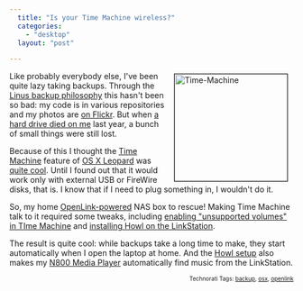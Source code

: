 ```yaml
---
  title: "Is your Time Machine wireless?"
  categories: 
    - "desktop"
  layout: "post"

---
```

<img src="https://d2vqpl3tx84ay5.cloudfront.net/time-machine.jpg" height="190" width="200" border="1" align="right" hspace="10" vspace="4" alt="Time-Machine" />
Like probably everybody else, I've been quite lazy taking backups. Through the <a href="http://www.ajatus.info/documentation/ajatus_manifesto/#632d8b863e781e93a8430a09f779985e">Linus backup philosophy</a> this hasn't been so bad: my code is in various repositories and my photos are <a href="http://www.flickr.com/photos/bergie/">on Flickr</a>. But when <a href="http://bergie.iki.fi/blog/slight-pause-in-development/">a hard drive died on me</a> last year, a bunch of small things were still lost.

Because of this I thought the <a href="http://www.apple.com/macosx/features/timemachine.html">Time Machine</a> feature of <a href="http://www.apple.com/macosx/">OS X Leopard</a> was <a href="http://lifehacker.com/software/mac-os-x-leopard/the-simplicity-of-time-machine-compels-you-315924.php">quite cool</a>. Until I found out that it would work only with external USB or FireWire disks, that is. I know that if I need to plug something in, I wouldn't do it.

So, my home <a href="http://www.nas-central.org/index.php?title=Projects/OpenLink" title="Projects/OpenLink">OpenLink-powered</a> NAS box to rescue! Making Time Machine talk to it required some tweaks, including <a href="http://www.engadget.com/2007/11/10/how-to-enable-time-machine-on-unsupported-volumes/">enabling "unsupported volumes" in TIme Machine</a> and <a href="http://mcdevzone.com/2006/03/04/say-bonjour-to-the-linkstation">installing Howl on the LinkStation</a>.

The result is quite cool: while backups take a long time to make, they start automatically when I open the laptop at home. And the <a href="http://en.wikipedia.org/wiki/Zeroconf">Howl setup</a> also makes my <a href="http://en.wikipedia.org/wiki/Nokia_N800">N800 Media Player</a> automatically find music from the LinkStation.

<p style="text-align:right;font-size:10px;">Technorati Tags: <a href="http://www.technorati.com/tag/backup" rel="tag">backup</a>, <a href="http://www.technorati.com/tag/osx" rel="tag">osx</a>, <a href="http://www.technorati.com/tag/openlink" rel="tag">openlink</a></p>
